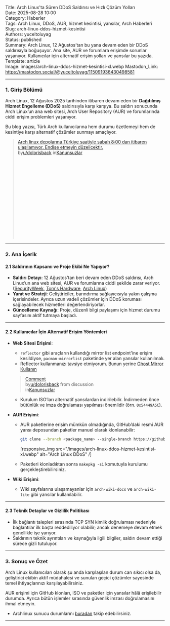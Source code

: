 Title: Arch Linux'ta Süren DDoS Saldırısı ve Hızlı Çözüm Yolları  
Date: 2025-08-28 10:00  
Category: Haberler  
Tags: Arch Linux, DDoS, AUR, hizmet kesintisi, yansılar, Arch Haberleri  
Slug: arch-linux-ddos-hizmet-kesintisi  
Authors: yuceltoluyag  
Status: published  
Summary: Arch Linux, 12 Ağustos’tan bu yana devam eden bir DDoS saldırısıyla boğuşuyor. Ana site, AUR ve forumlara erişimde sorunlar yaşanıyor. Kullanıcılar için alternatif erişim yolları ve yansılar bu yazıda.  
Template: article  
Image: images/arch-linux-ddos-hizmet-kesintisi-xl.webp
Mastodon_Link: https://mastodon.social/@yuceltoluyag/115091936430498581

---

### 1. Giriş Bölümü  

Arch Linux, 12 Ağustos 2025 tarihinden itibaren devam eden bir **Dağıtılmış Hizmet Engelleme (DDoS)** saldırısıyla karşı karşıya. Bu saldırı sonucunda Arch Linux’un ana web sitesi, Arch User Repository (AUR) ve forumlarında ciddi erişim problemleri yaşanıyor.  

Bu blog yazısı, Türk Arch kullanıcılarına hem durumu özetlemeyi hem de kesintiye karşı alternatif çözümler sunmayı amaçlıyor.  

<blockquote class="reddit-embed-bq" style="height:316px" data-embed-theme="dark" data-embed-height="240"><a href="https://www.reddit.com/r/Kanunsuzlar/comments/1mo1rws/arch_linux_depolar%c4%b1na_t%c3%bcrkiye_saatiyle_sabah_800/">Arch linux depolarına Türkiye saatiyle sabah 8:00 dan itibaren ulaşılamıyor. Endişe etmeyin düzelicektir.</a><br> by<a href="https://www.reddit.com/user/dolorisback/">u/dolorisback</a> in<a href="https://www.reddit.com/r/Kanunsuzlar/">Kanunsuzlar</a></blockquote><script async="" src="https://embed.reddit.com/widgets.js" charset="UTF-8"></script>  

---

### 2. Ana İçerik  

#### 2.1 Saldırının Kapsamı ve Proje Ekibi Ne Yapıyor?  

* **Saldırı Detayı**: 12 Ağustos’tan beri devam eden DDoS saldırısı, Arch Linux’un ana web sitesi, AUR ve forumlarına ciddi şekilde zarar veriyor. ([SecurityWeek][1], [Tom's Hardware][2], [Arch Linux][3])  
* **Yanıt ve Strateji**: Geliştiriciler, barındırma sağlayıcısıyla yakın çalışma içerisindeler. Ayrıca uzun vadeli çözümler için DDoS koruması sağlayabilecek hizmetleri değerlendiriyorlar.  
* **Güncelleme Kaynağı**: Proje, düzenli bilgi paylaşımı için hizmet durumu sayfasını aktif tutmaya başladı.  

---

#### 2.2 Kullanıcılar İçin Alternatif Erişim Yöntemleri  

* **Web Sitesi Erişimi**:  

  * `reflector` gibi araçların kullandığı mirror list endpoint'ine erişim kesildiyse, `pacman-mirrorlist` paketinde yer alan yansılar kullanılmalı.  
  * Reflector kullanmanızı tavsiye etmiyorum. Bunun yerine [Ghost Mirror Kullanın](/ghostmirror-arch-linux-kullanimi/)  

  <blockquote class="reddit-embed-bq" data-embed-theme="dark" data-embed-height="548"><a href="https://www.reddit.com/r/Kanunsuzlar/comments/1mxfde9/comment/na8fh8q/">Comment</a><br> by<a href="https://www.reddit.com/user/dolorisback/">u/dolorisback</a> from discussion<a href="https://www.reddit.com/r/Kanunsuzlar/comments/1mxfde9/son_hizmet_kesintileri_aur_arch_linux/"></a><br> in<a href="https://www.reddit.com/r/Kanunsuzlar/">Kanunsuzlar</a></blockquote><script async="" src="https://embed.reddit.com/widgets.js" charset="UTF-8"></script>  

  * Kurulum ISO’ları alternatif yansılardan indirilebilir. İndirmeden önce bütünlük ve imza doğrulaması yapılması önemlidir (örn. `0x54449A5C`).  

* **AUR Erişimi**:  

  * AUR paketlerine erişim mümkün olmadığında, GitHub’daki resmi AUR yansı deposundan paketler manuel olarak klonlanabilir:  

    ```bash
    git clone --branch <package_name> --single-branch https://github.com/archlinux/aur.git <package_name>
    ```  

    [responsive_img src="/images/arch-linux-ddos-hizmet-kesintisi-xl.webp" alt="Arch Linux DDoS" /]  

  * Paketleri klonladıktan sonra `makepkg -si` komutuyla kurulumu gerçekleştirebilirsiniz.  

* **Wiki Erişimi**:  

  * Wiki sayfalarına ulaşamayanlar için `arch-wiki-docs` ve `arch-wiki-lite` gibi yansılar kullanılabilir.  

---

#### 2.3 Teknik Detaylar ve Gizlilik Politikası  

* İlk bağlantı talepleri sırasında TCP SYN kimlik doğrulaması nedeniyle bağlantılar ilk başta reddediliyor olabilir; ancak denemeye devam etmek genellikle işe yarıyor.  
* Saldırının teknik ayrıntıları ve kaynağıyla ilgili bilgiler, saldırı devam ettiği sürece gizli tutuluyor.  

---

### 3. Sonuç ve Özet  

Arch Linux kullanıcıları olarak şu anda karşılaşılan durum can sıkıcı olsa da, geliştirici ekibin aktif müdahalesi ve sunulan geçici çözümler sayesinde temel ihtiyaçlarınızı karşılayabilirsiniz.  

AUR erişimi için GitHub klonları, ISO ve paketler için yansılar hâlâ erişilebilir durumda. Ayrıca bütün işlemler sırasında güvenlik imzası doğrulamasını ihmal etmeyin.  

- Archlinux sunucu durumlarını [buradan](https://status.archlinux.org/) takip edebilirsiniz.

---

[1]: https://www.securityweek.com/arch-linux-project-responding-to-week-long-ddos-attack/?utm_source=yuceltoluyag.github.io "Arch Linux Project Responding to Week-Long DDoS Attack"  
[2]: https://www.tomshardware.com/software/linux/arch-linux-continues-to-feel-the-force-of-a-ddos-attack-after-two-brutal-weeks-attackers-yet-to-be-identified-as-project-struggles-to-restore-full-service?utm_source=yuceltoluyag.github.io "Arch Linux continues to feel the force of a DDoS attack after two brutal weeks - attackers yet to be identified as project struggles to restore full service"  
[3]: https://archlinux.org/news/recent-services-outages/?utm_source=yuceltoluyag.github.io "News: Recent service outages - Arch Linux"  
